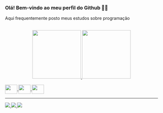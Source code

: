 <!-- Cabeçalho do arquivos -->
<h3>Olá! Bem-vindo ao meu perfil do Github 👋🏻</h3>
<p>Aqui frequentemente posto meus estudos sobre programação</p> <br>

<!-- Github stats e principais linguagens -->
<div align="center">
  <a href="https://github.com/MaickTonet">
    <img height="160em" src="https://github-readme-stats.vercel.app/api?username=MaickTonet&show_icons=true&rank_icon=github&theme=dark&include_all_commits=true&count_private=true">
    <img height="160em" src="https://github-readme-stats.vercel.app/api/top-langs/?username=MaickTonet&layout=compact&theme=dark"
  </a>
</div>
  
<!-- Ícones das linguagens -->
<div style="display: inline_block"> <br>
   <a href="https://github.com/MaickTonet"> 
    <img align="center" height="30" width="40" src="https://cdn.jsdelivr.net/gh/devicons/devicon/icons/c/c-original.svg"/>
    <img align="center" height="30" width="40" src="https://cdn.jsdelivr.net/gh/devicons/devicon/icons/java/java-original.svg"/>
    <img align="center" height="30" width="40" src="https://cdn.jsdelivr.net/gh/devicons/devicon/icons/postgresql/postgresql-original.svg"/>
   </a>
<div> <hr>

<!-- Badges e links externos -->
<div>
  <a href="https://www.instagram.com/maick_tonet/" target="_blank">
    <img src="https://img.shields.io/badge/Instagram-%23E4405F.svg?style=for-the-badge&logo=Instagram&logoColor=white" target="_blank"/>
  </a>
  </a>
  <a href="mailto:maicktonet4@gmail.com.tech" target="_blank">
    <img src="https://img.shields.io/badge/Gmail-D14836?style=for-the-badge&logo=gmail&logoColor=white" target="_blank"/>
  </a>
  <a href="" target="_blank">
    <img src="https://img.shields.io/badge/Discord-%235865F2.svg?style=for-the-badge&logo=discord&logoColor=white" target="_blank"/>
  </a>
</div>  
